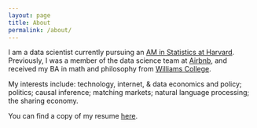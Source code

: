 ```yaml
---
layout: page
title: About
permalink: /about/
---
```


I am a data scientist currently pursuing an [AM in Statistics at Harvard](https://statistics.fas.harvard.edu/pages/graduate-statistics-general-information). Previously, I was a member of the data science team at [Airbnb](http://airbnb.com), and received my BA in math and philosophy from [Williams College](https://www.williams.edu/). 

My interests include: technology, internet, & data economics and policy; politics; causal inference; matching markets; natural language processing; the sharing economy. 

You can find a copy of my resume [here](/files/Jeffrey_Fossett_Resume_Fall17.pdf).